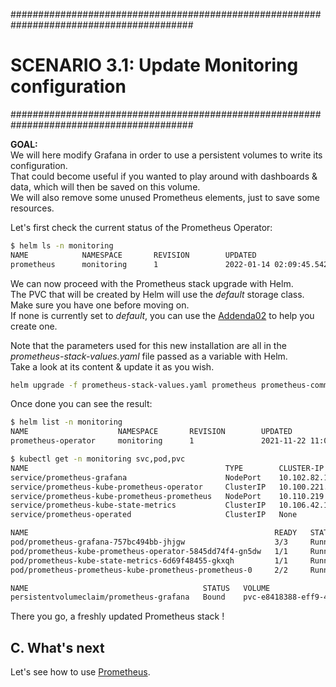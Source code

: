 #########################################################################################
# SCENARIO 3.1: Update Monitoring configuration
#########################################################################################

**GOAL:**  
We will here modify Grafana in order to use a persistent volumes to write its configuration.  
That could become useful if you wanted to play around with dashboards & data, which will then be saved on this volume.  
We will also remove some unused Prometheus elements, just to save some resources.  

Let's first check the current status of the Prometheus Operator:

```bash
$ helm ls -n monitoring
NAME            NAMESPACE       REVISION        UPDATED                                 STATUS          CHART                           APP VERSION
prometheus      monitoring      1               2022-01-14 02:09:45.542413997 +0000 UTC deployed        kube-prometheus-stack-23.1.2    0.52.0
```

We can now proceed with the Prometheus stack upgrade with Helm.  
The PVC that will be created by Helm will use the _default_ storage class. Make sure you have one before moving on.  
If none is currently set to _default_, you can use the [Addenda02](../../Addendum/Addenda02) to help you create one.  

Note that the parameters used for this new installation are all in the _prometheus-stack-values.yaml_ file passed as a variable with Helm.  
Take a look at its content & update it as you wish.

```bash
helm upgrade -f prometheus-stack-values.yaml prometheus prometheus-community/kube-prometheus-stack -n monitoring
```

Once done you can see the result:

```bash
$ helm list -n monitoring
NAME                    NAMESPACE       REVISION        UPDATED                                 STATUS          CHART                           APP VERSION
prometheus-operator     monitoring      1               2021-11-22 11:05:45.173079701 +0000 UTC deployed        kube-prometheus-stack-15.4.6    0.47.0

$ kubectl get -n monitoring svc,pod,pvc
NAME                                            TYPE        CLUSTER-IP       EXTERNAL-IP   PORT(S)          AGE
service/prometheus-grafana                      NodePort    10.102.82.198    <none>        80:30267/TCP     194d
service/prometheus-kube-prometheus-operator     ClusterIP   10.100.221.31    <none>        443/TCP          45s
service/prometheus-kube-prometheus-prometheus   NodePort    10.110.219.127   <none>        9090:32105/TCP   45s
service/prometheus-kube-state-metrics           ClusterIP   10.106.42.121    <none>        8080/TCP         194d
service/prometheus-operated                     ClusterIP   None             <none>        9090/TCP         194d

NAME                                                       READY   STATUS    RESTARTS   AGE
pod/prometheus-grafana-757bc494bb-jhjgw                    3/3     Running   0          45s
pod/prometheus-kube-prometheus-operator-5845dd74f4-gn5dw   1/1     Running   0          45s
pod/prometheus-kube-state-metrics-6d69f48455-gkxqh         1/1     Running   0          45s
pod/prometheus-prometheus-kube-prometheus-prometheus-0     2/2     Running   0          35s

NAME                                       STATUS   VOLUME                                     CAPACITY   ACCESS MODES   STORAGECLASS        AGE
persistentvolumeclaim/prometheus-grafana   Bound    pvc-e8418388-eff9-4fbe-8021-ce5c57898985   10Gi       RWO            storage-class-nas   46s
```

There you go, a freshly updated Prometheus stack !

## C. What's next

Let's see how to use [Prometheus](../2_Prometheus).
